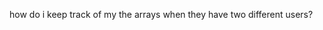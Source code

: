 <!-- # MVP user stories:
I can start a game and see a link to send to my friend, so that we can play together.
I can see my grid and squares that represent the boats that I will be defending on my screen.
I can see a blank grid that represents my opponents screen so that I can shoot.
I can see where my cursor is hovering on my opponents grid, so that I can click on the correct square.
I can click on a square to represent a shot at my opponent, so that I can keep track of which squares I shot.
I can see if a shot hit or miss, so that I can keep track of which squares no longer in play and plan my next shot.
I can continue my play if I hit a boat, so that I can keep shooting at my opponent's boats.
I can see if a boat has been sunk, so that I can plan my next shot.
I can see the quantity and size of my opponent's boats, so that I can keep track of my progress.
I can forfeit a game, so that I can tell my opponent that I cannot or do not want to continue.

#Stretch Goals:
I can pause a game, so that my opponent (or I, if my opponent pauses) can know that the other player is not currently playing.
I can ask the game to come up with a different layout for my boats.
I can create my own layout for my boats.
I can change the win conditions of my game, so that I can increase or decrease the difficulty of the game.
  win conditions:
    1. First player to sink 1 ship wins.
    2. First player to sink all ships wins.
I can change the play conditions of my game, so that I can increase or decrease the difficulty of the game.
  play conditions:
    1. set time limit per turn before forfeiting the turn
    2. set a limit on the number of turns before ending the game and deciding a winner
    3. set a time limit before ending the game and deciding a winner
    4. keep track of time/turns for me and my opponent

Pseudocode:

init() = {
  gridOne = [100 blanks or FALSE]
  gridTwo = [100 blanks or FALSE]
  boatGridOne = createBoatGrid()
  boatGridTwo = createBoatGrid()
  win = false
  lose = false
  turn = playerOne
  **stretch goal**
  tie = TRUE
  winMode = all or one
  time = 0
  turnTimeLimit = TRUE and default time or FALSE
  GameTimeLimit = TRUE and default time or FALSE
  turnLimit = TRUE and default turns or FALSE
  **stretch goal**
  render() 
}

render() {
  updateGrids()
  updateMessages()
}

updateGrids() {
  loops through the gridOne and gridTwo arrays and uses DOM to update 
  the grid that players see on the browser
}
updateMessages() {
  tells the players whose turn it is, if anyone has won, if time has run out, or if turns have run out
}

createBoatGrid() {
  a grid with specific number of boats with specific sizes in random locations
    place boats at random locations in order from largest to smallest
      must check if the items are blank or not in the arrays within the array
}

handleClick() { 
  shootAtOpponent() 
  checkHitMiss() 
  checkWinner() 
  switchPlayer() 
  render() 
}

shootAtOpponent() {
  place a true or false at some specific item in gridOne[i][j] or gridTwo[i][j]
}
checkHitMiss() 
  IF hit
    THEN prompt [turn] to click another square and [turn] stays the same
  ELSE miss()
checkWinner() 
  IF gridOne = boatGridTwo
    THEN winner = true
  return [turn]
switchPlayer() 
  IF winner = true
    THEN return
  ELSE IF turn = playerOne
    THEN turn = playerTwo
  ELSE turn = playerOne
-->

how do i keep track of my the arrays when they have two different users?